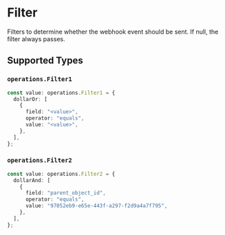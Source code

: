 # Filter

Filters to determine whether the webhook event should be sent. If null, the filter always passes.


## Supported Types

### `operations.Filter1`

```typescript
const value: operations.Filter1 = {
  dollarOr: [
    {
      field: "<value>",
      operator: "equals",
      value: "<value>",
    },
  ],
};
```

### `operations.Filter2`

```typescript
const value: operations.Filter2 = {
  dollarAnd: [
    {
      field: "parent_object_id",
      operator: "equals",
      value: "97052eb9-e65e-443f-a297-f2d9a4a7f795",
    },
  ],
};
```

